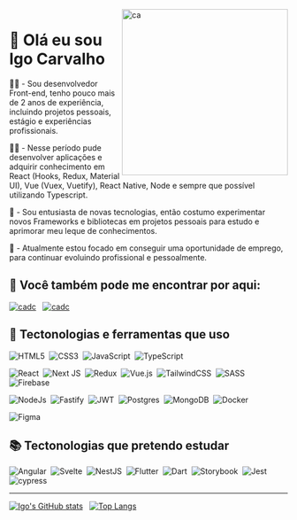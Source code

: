 <img src="https://media.giphy.com/media/7NoNw4pMNTvgc/giphy.gif" alt="ca" align="right" width="300" />

# 👋 Olá eu sou Igo Carvalho

<p align="left">
🧔‍♂️ - Sou desenvolvedor Front-end, tenho pouco mais de 2 anos de experiência, incluindo projetos pessoais, estágio e experiências profissionais.

🧑‍💻 - Nesse período pude desenvolver aplicações e adquirir conhecimento em React (Hooks, Redux, Material UI), Vue (Vuex, Vuetify), React Native, Node e sempre que possível utilizando Typescript.

👀 - Sou entusiasta de novas tecnologias, então costumo experimentar novos Frameworks e bibliotecas em projetos pessoais para estudo e aprimorar meu leque de conhecimentos.

🚀 - Atualmente estou focado em conseguir uma oportunidade de emprego, para continuar evoluindo profissional e pessoalmente.
</p>

## 💬 Você também pode me encontrar por aqui:

[![cadc](https://img.shields.io/badge/gmail-%23D14836.svg?&style=for-the-badge&logo=gmail&logoColor=white)](mailto:igocarvalho00@gmail.com)
&nbsp;
[![cadc](https://img.shields.io/badge/linkedin-%230077B5.svg?&style=for-the-badge&logo=linkedin&logoColor=white)](https://www.linkedin.com/in/igocarvalho/)

## 🤖 Tectonologias e ferramentas que uso

![HTML5](https://img.shields.io/badge/HTML5-E34F26.svg?&style=flat&logo=html5&logoColor=white)&nbsp;
![CSS3](https://img.shields.io/badge/CSS3-%231572B6.svg?&style=flat&logo=css3&logoColor=white)&nbsp;
![JavaScript](https://img.shields.io/badge/JavaScript-323330.svg?&style=flat&logo=javascript&logoColor=%23F7DF1E)&nbsp;
![TypeScript](https://img.shields.io/badge/TypeScript-%23007ACC.svg?&style=flat&logo=typescript&logoColor=white)&nbsp;

![React](https://img.shields.io/badge/React-%2320232a.svg?style=flat&logo=react&logoColor=%2361DAFB)&nbsp;
![Next JS](https://img.shields.io/badge/Next-black?style=flat&logo=next.js&logoColor=white)&nbsp;
![Redux](https://img.shields.io/badge/Redux-%23593d88.svg?style=flat&logo=redux&logoColor=white)&nbsp;
![Vue.js](https://img.shields.io/badge/Vuejs-%2335495e.svg?style=flat&logo=vuedotjs&logoColor=%234FC08D)&nbsp;
![TailwindCSS](https://img.shields.io/badge/Tailwindcss-%2338B2AC.svg?style=flat&logo=tailwind-css&logoColor=white)&nbsp;
![SASS](https://img.shields.io/badge/SASS-hotpink.svg?style=flat&logo=SASS&logoColor=white)&nbsp;
![Firebase](https://img.shields.io/badge/Firebase-F5C533?style=flat&logo=Firebase&logoColor=black)&nbsp;

![NodeJs](https://img.shields.io/badge/Node.js-6DA55F?&style=flat&logo=node.js&logoColor=white)&nbsp;
![Fastify](https://img.shields.io/badge/Fastify-%23000000.svg?style=flat&logo=fastify&logoColor=white)&nbsp;
![JWT](https://img.shields.io/badge/JWT-black?style=flat&logo=JSON%20web%20tokens)&nbsp;
![Postgres](https://img.shields.io/badge/Postgres-%23316192.svg?&style=flat&logo=postgresql&logoColor=white)&nbsp;
![MongoDB](https://img.shields.io/badge/MongoDB-%234ea94b.svg?style=flat&logo=mongodb&logoColor=white)&nbsp;
![Docker](https://img.shields.io/badge/Docker-2496ED.svg?&style=flat&logo=docker&logoColor=white)&nbsp;

![Figma](https://img.shields.io/badge/figma-%23E0234E.svg?style=flat&logo=figma&logoColor=white)&nbsp;

## 📚 Tectonologias que pretendo estudar

![Angular](https://img.shields.io/badge/Angular-DD0031.svg?&style=flat&logo=angular&logoColor=white)&nbsp;
![Svelte](https://img.shields.io/badge/Svelte-%23f1413d.svg?style=flat&logo=svelte&logoColor=white)&nbsp;
![NestJS](https://img.shields.io/badge/Nestjs-%23E0234E.svg?style=flat&logo=nestjs&logoColor=white)&nbsp;
![Flutter](https://img.shields.io/badge/Flutter-02569B.svg?&style=flat&logo=flutter&logoColor=white)&nbsp;
![Dart](https://img.shields.io/badge/Dart-%230175C2.svg?&style=flat&logo=dart&logoColor=white)&nbsp;
![Storybook](https://img.shields.io/badge/-Storybook-FF4785?style=flat&logo=storybook&logoColor=white)&nbsp;
![Jest](https://img.shields.io/badge/Jest-%23C21325?style=flat&logo=jest&logoColor=white)&nbsp;
![cypress](https://img.shields.io/badge/Cypress-%23E5E5E5?style=flat&logo=cypress&logoColor=058a5e)&nbsp;

---

[![Igo's GitHub stats](https://github-readme-stats.vercel.app/api?username=igocarvalho&show_icons=true&theme=tokyonight)](https://github.com/anuraghazra/github-readme-stats)
&nbsp;
[![Top Langs](https://github-readme-stats.vercel.app/api/top-langs/?username=igocarvalho&theme=tokyonight&layout=compact)](https://github.com/anuraghazra/github-readme-stats)
